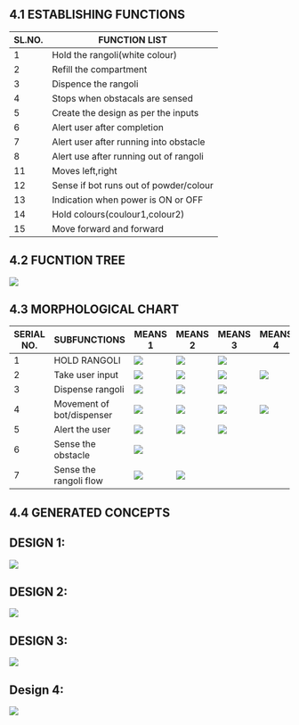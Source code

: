 
## 4.1 ESTABLISHING FUNCTIONS
|SL.NO.|FUNCTION LIST|
|------|-------------|
|1|Hold the rangoli(white colour)|
|2|Refill the compartment|
|3|Dispence the rangoli|
|4|Stops when obstacals are sensed|
|5|Create the design as per the inputs|
|6|Alert user after completion|
|7|Alert user after running into obstacle|
|8|Alert use after running out of rangoli|
|11|Moves left,right|
|12|Sense if bot runs out of powder/colour|
|13|Indication when power is ON or OFF|
|14|Hold colours(coulour1,colour2)|
|15|Move forward and forward|


## 4.2 FUCNTION TREE
![](https://i.postimg.cc/9XkFh9bT/Server-Network-Diagram.jpg)




## 4.3 MORPHOLOGICAL CHART

|SERIAL NO.|SUBFUNCTIONS|MEANS 1|MEANS 2|MEANS 3|MEANS 4|
|----------|------------|-------|-------|-------|-------|
|1|HOLD RANGOLI|![](https://i.postimg.cc/rpYQVGYf/cylindrical-compartment.png)|![](https://i.postimg.cc/bwyT1V76/funnel.png)|![](https://i.postimg.cc/zG2nKzSB/mesh-rollers.png)|
|2|Take user input|![](https://i.postimg.cc/cCc3H0Ld/mobile-app.png)|![](https://i.postimg.cc/66VnzLLF/push-button.png)|![](https://i.postimg.cc/dt4dcsfB/toggle-switch.png)|![](https://i.postimg.cc/ry9R5yqk/bluetooth.png)|
|3|Dispense rangoli|![](https://i.postimg.cc/zG2nKzSB/mesh-rollers.png)|![](https://i.postimg.cc/qqm7SR76/stopper.png)|![](https://i.postimg.cc/Yq90g1X6/flaps.png)|
|4|Movement of bot/dispenser|![](https://i.postimg.cc/Y9MqSgGm/wheels.png)|![](https://i.postimg.cc/nhqJQrtK/belt-and-pulley.png)|![](https://i.postimg.cc/MTp24Yft/robotic-arm.png)|![](https://i.postimg.cc/QNPG418k/belt-with-motor.png)|
|5|Alert the user|![](https://i.postimg.cc/7LqpGN9D/buzzer.png)|![](https://i.postimg.cc/qRRSQMW5/notification.png)|![](https://i.postimg.cc/RC3VZMqd/speaker.png)|
|6|Sense the obstacle|![](https://i.postimg.cc/7L6rtV29/IR-sensor.png)||
|7|Sense the rangoli flow|![](https://i.postimg.cc/7L6rtV29/IR-sensor.png)|![](https://i.postimg.cc/5twLGBWH/flow-sensor.png)





## 4.4 GENERATED CONCEPTS


## DESIGN 1:
![](https://i.postimg.cc/WzRdjm82/Whats-App-Image-2022-01-18-at-1-39-40-PM.jpg)



## DESIGN 2:
![](https://i.postimg.cc/fyKDFYgq/Whats-App-Image-2022-01-15-at-11-15-01-PM.jpg)

## DESIGN 3:
![](https://i.postimg.cc/JzcnK54X/20220122-090350.jpg)

## Design 4:
![](https://i.postimg.cc/bYSddLsL/Whats-App-Image-2022-01-19-at-1-26-04-PM.jpg)
